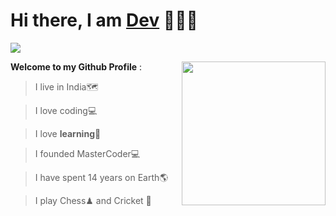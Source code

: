 <h1>Hi there, I am <a href="https://CodeRustyPro.github.io" target="_blank">Dev</a> 🙋🏽‍♂️</h1> 

![](https://visitor-badge.glitch.me/badge?page_id=CodeRustyPro) 

<img align='right' src="https://media1.tenor.com/images/a65134d2c920a7d10312416c12ee1234/tenor.gif?itemid=7431307" width="230">


**Welcome to my Github Profile** : 

  >I live in India🗺

  >I love coding💻

  >I love **learning**🏫

  >I founded MasterCoder💻


  >I have spent 14 years on Earth🌎


  >I play Chess♟ and Cricket 🏏 

 

